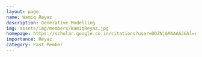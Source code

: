 ```yaml
---
layout: page
name: Wamiq Reyaz
description: Generative Modelling
img: assets/img/members/WamiqReyaz.jpg
homepage: https://scholar.google.co.in/citations?user=DDZNj6MAAAAJ&hl=en
importance: Reyaz
category: Past Member
---
```

